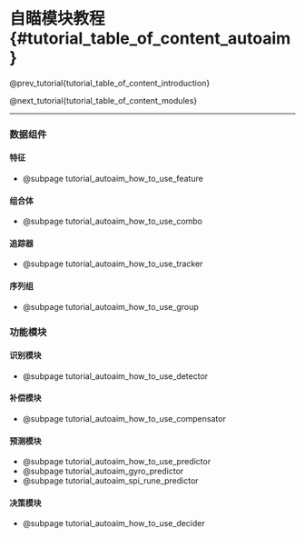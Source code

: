 自瞄模块教程 {#tutorial_table_of_content_autoaim}
============

@prev_tutorial{tutorial_table_of_content_introduction}

@next_tutorial{tutorial_table_of_content_modules}

------

### 数据组件

#### 特征

- @subpage tutorial_autoaim_how_to_use_feature

#### 组合体

- @subpage tutorial_autoaim_how_to_use_combo

#### 追踪器

- @subpage tutorial_autoaim_how_to_use_tracker

#### 序列组

- @subpage tutorial_autoaim_how_to_use_group

### 功能模块

#### 识别模块

- @subpage tutorial_autoaim_how_to_use_detector

#### 补偿模块

- @subpage tutorial_autoaim_how_to_use_compensator

#### 预测模块

- @subpage tutorial_autoaim_how_to_use_predictor
- @subpage tutorial_autoaim_gyro_predictor
- @subpage tutorial_autoaim_spi_rune_predictor

#### 决策模块

- @subpage tutorial_autoaim_how_to_use_decider
